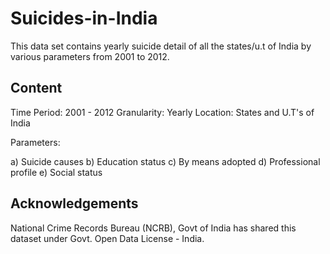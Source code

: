 # Suicides-in-India
This data set contains yearly suicide detail of all the states/u.t of India by various parameters from 2001 to 2012.

## Content
Time Period: 2001 - 2012
Granularity: Yearly
Location: States and U.T's of India

Parameters:

a) Suicide causes
b) Education status
c) By means adopted
d) Professional profile
e) Social status

## Acknowledgements
National Crime Records Bureau (NCRB), Govt of India has shared this dataset under Govt. Open Data License - India.
